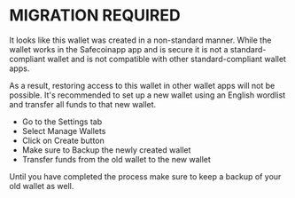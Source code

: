 # MIGRATION REQUIRED

It looks like this wallet was created in a non-standard manner. While the wallet works in the Safecoinapp app and is secure it is not a standard-compliant wallet and is not compatible with other standard-compliant wallet apps.

As a result, restoring access to this wallet in other wallet apps will not be possible. It's recommended to set up a new wallet using an English wordlist and transfer all funds to that new wallet.

- Go to the Settings tab
- Select Manage Wallets
- Click on Create button
- Make sure to Backup the newly created wallet
- Transfer funds from the old wallet to the new wallet

Until you have completed the process make sure to keep a backup of your old wallet as well.